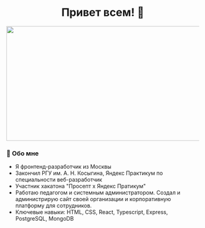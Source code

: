 
<div align="center">
  <h1 style="text-align: center">Привет всем! 👋</h1>
  <img src="https://media.giphy.com/media/dWesBcTLavkZuG35MI/giphy.gif" width="600" height="300"/>
</div>

### :adult: Обо мне

- Я фронтенд-разработчик из Москвы
- Закончил РГУ им. А. Н. Косыгина, Яндекс Практикум по специальности веб-разработчик
- Участник хакатона "Просепт х Яндекс Пратикум"
- Работаю педагогом и системным администратором. Создал и администрирую сайт своей организации и корпоративную платформу для сотрудников.
- Ключевые навыки: HTML, CSS, React, Typescript, Express, PostgreSQL, MongoDB
